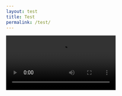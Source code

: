 ```yaml
---
layout: test
title: Test
permalink: /test/
---
```


<video id="video" controls preload="metadata">
  <source src="https://content-provider46.greencdn.io/Ps;Hs;up=1;uid=23719271;cid=1614810406;uip=91.219.212.227;aff=ulozto.net;did=ulozto-net;stream=mp4;fide=XTFtbHH;fs=gsszpaeY1PhE;hid=8NQhDXZ;rid=1123065604;tm=1699611914;ut=vd;rs=0;fet=stream_cloud;He;ch=a95d6976aa1087e0980dfa0271007048;Pe/file/gsszpaeY1PhE/marvel-unite-2023-s01e01-recruitment-1080p-2-5mbps-x264-ducko-mp4?bD&u=23719271&c=1614810406&De">
  <track 
    label="English"
    kind="subtitles"
    srclang="en"
    src="assets/vtt/s1/S01E01.vtt"
    ></track>
</video>

